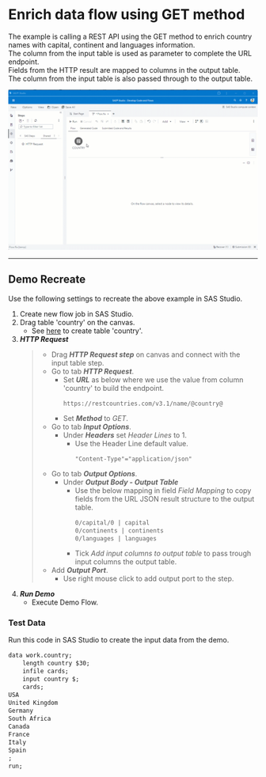 # Enrich data flow using GET method
The example is calling a REST API using the GET method to enrich country names with capital, continent and languages information.<br>
The column from the input table is used as parameter to complete the URL endpoint.<br>
Fields from the HTTP result are mapped to columns in the output table.<br>
The column from the input table is also passed through to the output table.

![](../../img/HTTPRequest_ex2.gif)

---
## Demo Recreate
Use the following settings to recreate the above example in SAS Studio.

1. Create new flow job in SAS Studio.
2. Drag table 'country' on the canvas.
	* See [here](#testdata-) to create table 'country'.
3. ***HTTP Request***
	> * Drag ***HTTP Request step*** on canvas  and connect with the input table step.
	> * Go to tab ***HTTP Request***.
	>	* Set ***URL*** as below where we use the value from column 'country' to build the endpoint. 
	>		```
	>		https://restcountries.com/v3.1/name/@country@
	>		```
	>	* Set ***Method*** to *GET*.
	> * Go to tab ***Input Options***.
	>	* Under ***Headers*** set *Header Lines* to 1.
	>		* Use the Header Line default value.<br>
	>			```
	>			"Content-Type"="application/json"
	>			```
	> * Go to tab ***Output Options***.
	>	* Under ***Output Body - Output Table***<br>
 	> 		* Use the below mapping in field *Field Mapping* to copy fields from the URL JSON result structure to the output table.
	>			```
	>			0/capital/0 | capital
	>			0/continents | continents
	>			0/languages | languages
	>			```
 	> 		* Tick *Add input columns to output table* to pass trough input columns the output table.
	> * Add ***Output Port***.
	>	* Use right mouse click to add output port to the step.
4. ***Run Demo***
	* Execute Demo Flow.

### Test Data <a name="testdata-"></a>
Run this code in SAS Studio to create the input data from the demo.
```
data work.country;
	length country $30;
	infile cards;
	input country $;
	cards;
USA
United Kingdom
Germany
South Africa
Canada
France
Italy
Spain
;
run;
```
